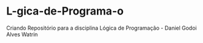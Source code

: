 # L-gica-de-Programa-o
Criando Repositório para a disciplina Lógica de Programação - Daniel Godoi Alves Watrin
